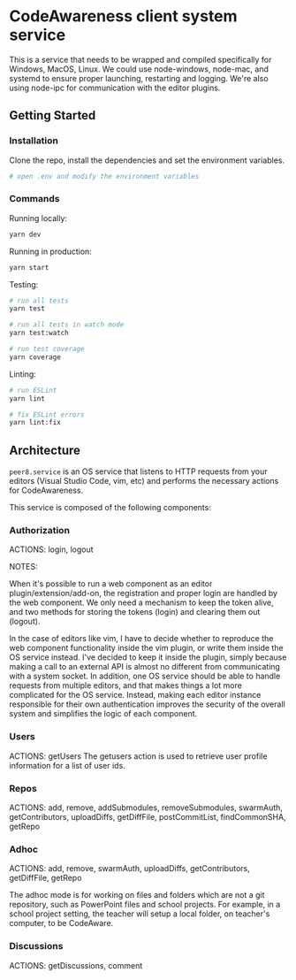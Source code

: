 # CodeAwareness client system service

This is a service that needs to be wrapped and compiled specifically for Windows, MacOS, Linux.
We could use node-windows, node-mac, and systemd to ensure proper launching, restarting and logging.
We're also using node-ipc for communication with the editor plugins.

## Getting Started

### Installation

Clone the repo, install the dependencies and set the environment variables.

```bash
# open .env and modify the environment variables
```

### Commands

Running locally:

```bash
yarn dev
```

Running in production:

```bash
yarn start
```

Testing:

```bash
# run all tests
yarn test

# run all tests in watch mode
yarn test:watch

# run test coverage
yarn coverage
```

Linting:

```bash
# run ESLint
yarn lint

# fix ESLint errors
yarn lint:fix
```

## Architecture

`peer8.service` is an OS service that listens to HTTP requests from your editors (Visual Studio Code, vim, etc) and performs the necessary actions for CodeAwareness.

This service is composed of the following components:

### Authorization

ACTIONS: login, logout

NOTES:

When it's possible to run a web component as an editor plugin/extension/add-on, the registration and proper login are handled by the web component. We only need a mechanism to keep the token alive, and two methods for storing the tokens (login) and clearing them out (logout).

In the case of editors like vim, I have to decide whether to reproduce the web component functionality inside the vim plugin, or write them inside the OS service instead. I've decided to keep it inside the plugin, simply because making a call to an external API is almost no different from communicating with a system socket. In addition, one OS service should be able to handle requests from multiple editors, and that makes things a lot more complicated for the OS service. Instead, making each editor instance responsible for their own authentication improves the security of the overall system and simplifies the logic of each component.

### Users

ACTIONS: getUsers
The getusers action is used to retrieve user profile information for a list of user ids.

### Repos

ACTIONS: add, remove, addSubmodules, removeSubmodules, swarmAuth, getContributors, uploadDiffs, getDiffFile, postCommitList, findCommonSHA, getRepo

### Adhoc

ACTIONS: add, remove, swarmAuth, uploadDiffs, getContributors, getDiffFile, getRepo

The adhoc mode is for working on files and folders which are not a git repository, such as PowerPoint files and school projects.
For example, in a school project setting, the teacher will setup a local folder, on teacher's computer, to be CodeAware.

### Discussions

ACTIONS: getDiscussions, comment

